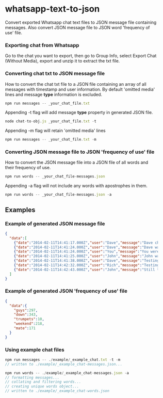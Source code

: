 # whatsapp-text-to-json
Convert exported Whatsapp chat text files to JSON message file containing messages. Also convert JSON message file to JSON word 'frequency of use' file.

### Exporting chat from Whatsapp
Go to the chat you want to export, then go to Group Info, select Export Chat (Without Media), export and unzip it to extract the txt file.

### Converting chat txt to JSON message file
How to convert the chat txt file to a JSON file containing an array of all messages with timestamp and user information. By default 'omitted media' lines and message **type** information is excluded.
```javascript
npm run messages -- _your_chat_file.txt
```
Appending -t flag will add message **type** property in generated JSON file.
```javascript
node chat-to-obj.js _your_chat_file.txt -t
```
Appending -m flag will retain 'omitted media' lines
```javascript
npm run messages -- _your_chat_file.txt -m
```

### Converting JSON message file to JSON 'frequency of use' file
How to convert the JSON message file into a JSON file of all words and their frequency of use.
```javascript
npm run words -- _your_chat_file-messages.json
```

Appending -a flag will not include any words with apostrophes in them.
```javascript
npm run words -- _your_chat_file-messages.json -a
```

## Examples
### Example of generated JSON message file 
```JSON
{
  "data":[
    {"date":"2014-02-11T14:41:17.000Z","user":"Dave","message":"Dave changed the subject to “Test Chat”","type":"action"},
    {"date":"2014-02-11T14:41:24.000Z","user":"Dave","message":"Dave was added","type":"action"},
    {"date":"2014-02-11T14:41:24.000Z","user":"You","message":"You were added","type":"action"},
    {"date":"2014-02-11T14:41:25.000Z","user":"John","message":"John was added","type":"action"},
    {"date":"2014-02-11T14:41:38.000Z","user":"Dave","message":"Testing testing, this is a test message","type":"message"},
    {"date":"2014-02-11T14:42:32.000Z","user":"Rich","message":"Testing again.","type":"message"},
    {"date":"2014-02-11T14:42:43.000Z","user":"John","message":"Still testing...?","type":"message"}
  ]
}
```
### Example of generated JSON 'frequency of use' file 
```JSON
{
  "data":{
    "guys":297,
    "down":343,
    "trumpets":10,
    "weekend":218,
    "mate":171
  }
}
```

### Using example chat files
```javascript
npm run messages -- ./example/_example_chat.txt -t -m
// written to ./example/_example_chat-messages.json...

npm run words -- ./example/_example_chat-messages.json -a
// formatting messages...
// collating and filtering words...
// creating unique words object...
// written to ./example/_example_chat-words.json
```